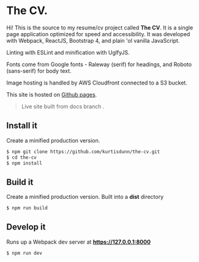# The CV.

Hi!  This is the source to my resume/cv project called **The CV**.
It is a single page application optimized for speed and accessibility. It was developed with Webpack, ReactJS, Bootstrap 4, and plain 'ol vanilla JavaScript.

Linting with ESLint and minification with UglfyJS.

Fonts come from Google fonts - Raleway (serif) for headings, and Roboto (sans-serif) for body text.

Image hosting is handled by AWS Cloudfront connected to a S3 bucket.

This site is hosted on [Github pages](https://github.com/kurtisdunn/kurtisdunn.github.io).


> Live site built from docs branch .

## Install it
Create a minified production version.
```bash
$ npm git clone https://github.com/kurtisdunn/the-cv.git
$ cd the-cv
$ npm install
```

## Build it
Create a minified production version. Built into a **dist** directory
```bash
$ npm run build
```


## Develop it
Runs up a Webpack dev server at **https://127.0.0.1:8000**
```bash
$ npm run dev
```
